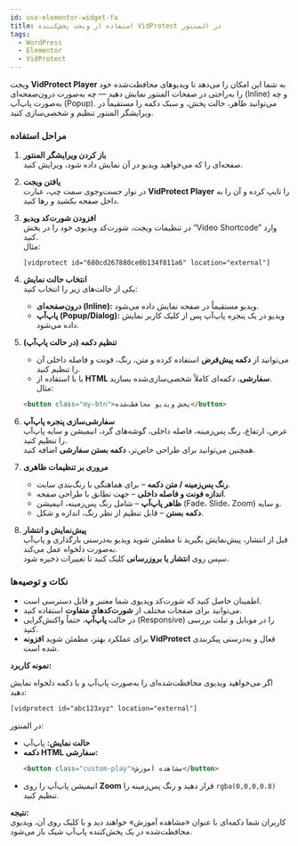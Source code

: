 ```yaml
---
id: use-elementor-widget-fa
title: استفاده از ویجت پخش‌کننده VidProtect در المنتور
tags:
  - WordPress
  - Elementor
  - VidProtect
---
```


ویجت **VidProtect Player** به شما این امکان را می‌دهد تا ویدیوهای محافظت‌شده خود را به‌راحتی در صفحات المنتور نمایش دهید — چه به‌صورت درون‌صفحه‌ای (Inline) و چه به‌صورت پاپ‌آپ (Popup). می‌توانید ظاهر، حالت پخش، و سبک دکمه را مستقیماً در ویرایشگر المنتور تنظیم و شخصی‌سازی کنید.

### مراحل استفاده

1. **باز کردن ویرایشگر المنتور**  
   صفحه‌ای را که می‌خواهید ویدیو در آن نمایش داده شود، ویرایش کنید.

2. **یافتن ویجت**  
   در نوار جست‌وجوی سمت چپ، عبارت **VidProtect Player** را تایپ کرده و آن را به داخل صفحه بکشید و رها کنید.

3. **افزودن شورت‌کد ویدیو**  
   در تنظیمات ویجت، شورت‌کد ویدیوی خود را در بخش “Video Shortcode” وارد کنید.  
   مثال:

   ```shortcode
   [vidprotect id="680cd267880ce0b134f811a6" location="external"]
   ```

4. **انتخاب حالت نمایش**  
   یکی از حالت‌های زیر را انتخاب کنید:
   - **درون‌صفحه‌ای (Inline):** ویدیو مستقیماً در صفحه نمایش داده می‌شود.
   - **پاپ‌آپ (Popup/Dialog):** ویدیو در یک پنجره پاپ‌آپ پس از کلیک کاربر نمایش داده می‌شود.

5. **تنظیم دکمه (در حالت پاپ‌آپ)**
   - می‌توانید از **دکمه پیش‌فرض** استفاده کرده و متن، رنگ، فونت و فاصله داخلی آن را تنظیم کنید.
   - یا با استفاده از **HTML سفارشی**، دکمه‌ای کاملاً شخصی‌سازی‌شده بسازید.  
     مثال:

   ```html
   <button class="my-btn">پخش ویدیو محافظت‌شده</button>
   ```

6. **سفارشی‌سازی پنجره پاپ‌آپ**  
   عرض، ارتفاع، رنگ پس‌زمینه، فاصله داخلی، گوشه‌های گرد، انیمیشن و سایه پاپ‌آپ را تنظیم کنید.  
   همچنین می‌توانید برای طراحی خاص‌تر، **دکمه بستن سفارشی** اضافه کنید.

7. **مروری بر تنظیمات ظاهری**
   - **رنگ پس‌زمینه / متن دکمه** – برای هماهنگی با رنگ‌بندی سایت.
   - **اندازه فونت و فاصله داخلی** – جهت تطابق با طراحی صفحه.
   - **ظاهر پاپ‌آپ** – شامل رنگ پس‌زمینه، انیمیشن (Fade، Slide، Zoom) و سایه.
   - **دکمه بستن** – قابل تنظیم از نظر رنگ، اندازه و شکل.

8. **پیش‌نمایش و انتشار**  
   قبل از انتشار، پیش‌نمایش بگیرید تا مطمئن شوید ویدیو به‌درستی بارگذاری و پاپ‌آپ به‌صورت دلخواه عمل می‌کند.  
   سپس روی **انتشار یا بروزرسانی** کلیک کنید تا تغییرات ذخیره شود.

### نکات و توصیه‌ها

- اطمینان حاصل کنید که شورت‌کد ویدیوی شما معتبر و قابل دسترسی است.
- می‌توانید برای صفحات مختلف از **شورت‌کدهای متفاوت** استفاده کنید.
- در حالت **پاپ‌آپ**، حتماً واکنش‌گرایی (Responsive) را در موبایل و تبلت بررسی کنید.
- برای عملکرد بهتر، مطمئن شوید **افزونه VidProtect** فعال و به‌درستی پیکربندی شده است.

**نمونه کاربرد:**

اگر می‌خواهید ویدیوی محافظت‌شده‌ای را به‌صورت پاپ‌آپ و با دکمه دلخواه نمایش دهید:

```html
[vidprotect id="abc123xyz" location="external"]
```

در المنتور:

- **حالت نمایش:** پاپ‌آپ
- **دکمه HTML سفارشی:**
  ```html
  <button class="custom-play">مشاهده آموزش</button>
  ```
- انیمیشن پاپ‌آپ را روی **Zoom** قرار دهید و رنگ پس‌زمینه را `rgba(0,0,0,0.8)` تنظیم کنید.

**نتیجه:**  
کاربران شما دکمه‌ای با عنوان «مشاهده آموزش» خواهند دید و با کلیک روی آن، ویدیوی محافظت‌شده در یک پخش‌کننده پاپ‌آپ شیک باز می‌شود.
